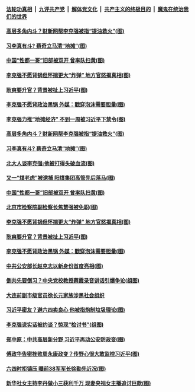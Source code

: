 

####  [法轮功真相](../../../../basic/blob/master/README.md?t=06071531) &nbsp;|&nbsp; [九评共产党](../../../../9ping.md/blob/master/README.md?t=06071531) &nbsp;|&nbsp; [解体党文化](../../../../jtdwh.md/blob/master/README.md?t=06071531)  &nbsp;|&nbsp; [共产主义的终极目的](../../../../gczydzjmd.md/blob/master/README.md?t=06071531) &nbsp;|&nbsp; [魔鬼在统治我们的世界](../../../../mgztzwmdsj.md/blob/master/README.md?t=06071531) 

#### [高层多角内斗？财新网帮李克强被指“提油救火”(图)](../pages/p2/935745.md?t=06071531) 

#### [习李真有斗? 蔡奇立马清“地摊”(图)](../pages/p2/935739.md?t=06071531) 

#### [中国“性都一哥”旧部被双开 曾率队扫黄(图)](../pages/p2/935662.md?t=06071531) 

#### [李克强不愿背锅但怀揣更大“炸弹” 地方官怒揭真相(图)](../pages/p2/935656.md?t=06071531) 

#### [耿爽要升官？背景被扯上习近平(图)](../pages/p2/935609.md?t=06071531) 

#### [李克强不愿背政治黑锅 外媒：戳穿泡沫需要胆量(图)](../pages/p2/935578.md?t=06071531) 

#### [李克强力推“地摊经济” 不到一周被习近平下禁令(图)](../pages/p2/935761.md?t=06071531) 

#### [高层多角内斗？财新网帮李克强被指“提油救火”(图)](../pages/p2/935745.md?t=06071531) 

#### [习李真有斗? 蔡奇立马清“地摊”(图)](../pages/p2/935739.md?t=06071531) 

#### [北大人谈李克强:他被打得头破血流(图)](../pages/p2/935737.md?t=06071531) 

#### [又一“煤老虎”被逮捕 阳煤集团高管先后落马(图)](../pages/p2/935672.md?t=06071531) 

#### [中国“性都一哥”旧部被双开 曾率队扫黄(图)](../pages/p2/935662.md?t=06071531) 

#### [北京市检察院副检察长焦慧强被免职(图)](../pages/p2/935660.md?t=06071531) 

#### [李克强不愿背锅但怀揣更大“炸弹” 地方官怒揭真相(图)](../pages/p2/935656.md?t=06071531) 

#### [耿爽要升官？背景被扯上习近平(图)](../pages/p2/935609.md?t=06071531) 


#### [李克强不愿背政治黑锅 外媒：戳穿泡沫需要胆量(图)](../pages/p2/935578.md?t=06071531) 

#### [中共公安部长赵克志以新身份首度亮相(图)](../pages/p2/935588.md?t=06071531) 

#### [倒共先要倒习？中央党校教授蔡霞录音讲话引爆争论(组图)](../pages/p2/935563.md?t=06071531) 

#### [大连前副市级官员徐长元家族涉黑社会组织](../pages/p2/935550.md?t=06071531) 

#### [习近平密友？避六四卖良心 他被指炮制垃圾理论(图)](../pages/p2/935492.md?t=06071531) 

#### [李克强说实话被约谈？惊现“检讨书”(组图)](../pages/p2/935461.md?t=06071531) 

#### [郑中原：中共高层新分野 习近平再动公安防政变(图)](../pages/p2/935443.md?t=06071531) 

#### [傅政华告密挫败周永康政变？传野心很大敢监控习近平(图)](../pages/p2/935399.md?t=06071531) 

#### [六四时拒镇压 曝前38军军长徐勤先近况(图)](../pages/p2/935393.md?t=06071531) 

#### [新华社女主持李丹做小三获利千万 现妻央视女主播追讨巨款(图)](../pages/p2/935372.md?t=06071531) 

